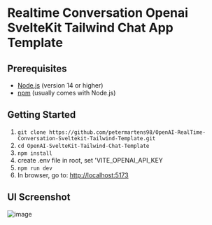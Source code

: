 # Realtime Conversation Openai SvelteKit Tailwind Chat App Template

## Prerequisites

- [Node.js](https://nodejs.org/) (version 14 or higher)
- [npm](https://www.npmjs.com/) (usually comes with Node.js)

## Getting Started

1. `git clone https://github.com/petermartens98/OpenAI-RealTime-Conversation-Sveltekit-Tailwind-Template.git`
2. `cd OpenAI-SvelteKit-Tailwind-Chat-Template`
3. `npm install`
4. create .env file in root, set 'VITE_OPENAI_API_KEY
5. `npm run dev`
6. In browser, go to: <http://localhost:5173>

## UI Screenshot
![image](https://github.com/user-attachments/assets/3ff6edfb-be6d-4bd5-a71c-121b6b5fa0d9)
